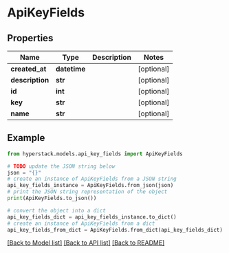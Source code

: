# ApiKeyFields


## Properties

Name | Type | Description | Notes
------------ | ------------- | ------------- | -------------
**created_at** | **datetime** |  | [optional] 
**description** | **str** |  | [optional] 
**id** | **int** |  | [optional] 
**key** | **str** |  | [optional] 
**name** | **str** |  | [optional] 

## Example

```python
from hyperstack.models.api_key_fields import ApiKeyFields

# TODO update the JSON string below
json = "{}"
# create an instance of ApiKeyFields from a JSON string
api_key_fields_instance = ApiKeyFields.from_json(json)
# print the JSON string representation of the object
print(ApiKeyFields.to_json())

# convert the object into a dict
api_key_fields_dict = api_key_fields_instance.to_dict()
# create an instance of ApiKeyFields from a dict
api_key_fields_from_dict = ApiKeyFields.from_dict(api_key_fields_dict)
```
[[Back to Model list]](../README.md#documentation-for-models) [[Back to API list]](../README.md#documentation-for-api-endpoints) [[Back to README]](../README.md)


